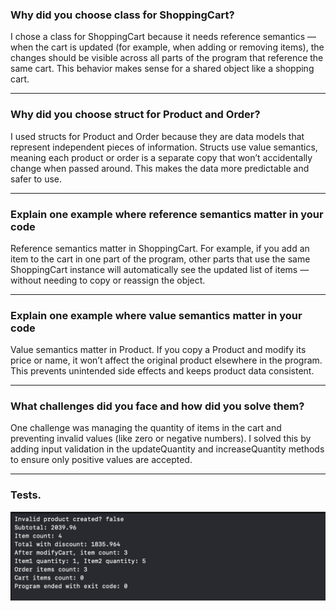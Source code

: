 ### Why did you choose class for ShoppingCart?

I chose a class for ShoppingCart because it needs reference semantics — when the cart is updated (for example, when adding or removing items), the changes should be visible across all parts of the program that reference the same cart. This behavior makes sense for a shared object like a shopping cart.

---

### Why did you choose struct for Product and Order?

I used structs for Product and Order because they are data models that represent independent pieces of information. Structs use value semantics, meaning each product or order is a separate copy that won’t accidentally change when passed around. This makes the data more predictable and safer to use.

---

### Explain one example where reference semantics matter in your code

Reference semantics matter in ShoppingCart.
For example, if you add an item to the cart in one part of the program, other parts that use the same ShoppingCart instance will automatically see the updated list of items — without needing to copy or reassign the object.

---

### Explain one example where value semantics matter in your code

Value semantics matter in Product.
If you copy a Product and modify its price or name, it won’t affect the original product elsewhere in the program. This prevents unintended side effects and keeps product data consistent.

---

### What challenges did you face and how did you solve them?

One challenge was managing the quantity of items in the cart and preventing invalid values (like zero or negative numbers).
I solved this by adding input validation in the updateQuantity and increaseQuantity methods to ensure only positive values are accepted.

---

### Tests.

![tests](1.png)
